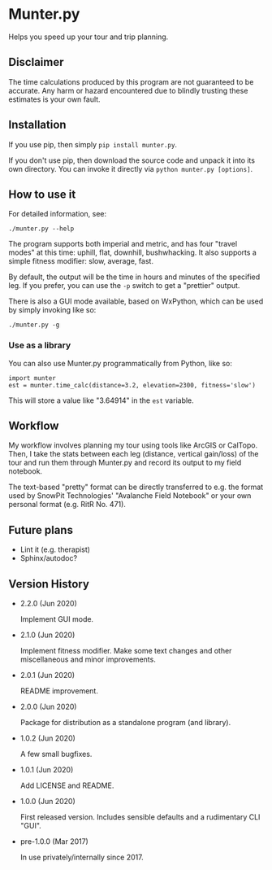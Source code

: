 Munter.py
=========

Helps you speed up your tour and trip planning.

Disclaimer
----------

The time calculations produced by this program are not guaranteed to be
accurate. Any harm or hazard encountered due to blindly trusting these
estimates is your own fault.

Installation
------------

If you use pip, then simply `pip install munter.py`.

If you don't use pip, then download the source code and unpack it into
its own directory. You can invoke it directly via `python munter.py
[options]`.

How to use it
-------------

For detailed information, see:

`./munter.py --help`

The program supports both imperial and metric, and has four "travel
modes" at this time: uphill, flat, downhill, bushwhacking. It also
supports a simple fitness modifier: slow, average, fast.

By default, the output will be the time in hours and minutes of the
specified leg. If you prefer, you can use the `-p` switch to get a
"prettier" output.

There is also a GUI mode available, based on WxPython, which can be used
by simply invoking like so:

`./munter.py -g`

### Use as a library

You can also use Munter.py programmatically from Python, like so:

`import munter`  
`est = munter.time_calc(distance=3.2, elevation=2300, fitness='slow')`

This will store a value like "3.64914" in the `est` variable.

Workflow
--------

My workflow involves planning my tour using tools like ArcGIS or
CalTopo. Then, I take the stats between each leg (distance, vertical
gain/loss) of the tour and run them through Munter.py and record its
output to my field notebook.

The text-based "pretty" format can be directly transferred to e.g. the
format used by SnowPit Technologies' "Avalanche Field Notebook" or your
own personal format (e.g. RitR No. 471).

Future plans
------------

* Lint it (e.g. therapist)
* Sphinx/autodoc?

Version History
---------------

- 2.2.0 (Jun 2020)

  Implement GUI mode.

- 2.1.0 (Jun 2020)

  Implement fitness modifier. Make some text changes and other
  miscellaneous and minor improvements.

- 2.0.1 (Jun 2020)

  README improvement.

- 2.0.0 (Jun 2020)

  Package for distribution as a standalone program (and library).

- 1.0.2 (Jun 2020)

  A few small bugfixes.

- 1.0.1 (Jun 2020)

  Add LICENSE and README.

- 1.0.0 (Jun 2020)

  First released version. Includes sensible defaults and a rudimentary CLI
  "GUI".

- pre-1.0.0 (Mar 2017)

  In use privately/internally since 2017.
